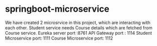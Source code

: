 # springboot-microservice
We have created 2 microsrvice in this project, which are interacting with each other.
Student service needs Course details which are fetched from Course service.
Eureka server port :8761
API Gateway port : 1114
Student Microservice port: 1111
Course Microservice port: 1112
